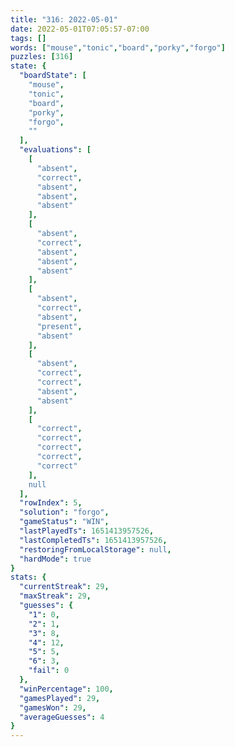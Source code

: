 ```yaml
---
title: "316: 2022-05-01"
date: 2022-05-01T07:05:57-07:00
tags: []
words: ["mouse","tonic","board","porky","forgo"]
puzzles: [316]
state: {
  "boardState": [
    "mouse",
    "tonic",
    "board",
    "porky",
    "forgo",
    ""
  ],
  "evaluations": [
    [
      "absent",
      "correct",
      "absent",
      "absent",
      "absent"
    ],
    [
      "absent",
      "correct",
      "absent",
      "absent",
      "absent"
    ],
    [
      "absent",
      "correct",
      "absent",
      "present",
      "absent"
    ],
    [
      "absent",
      "correct",
      "correct",
      "absent",
      "absent"
    ],
    [
      "correct",
      "correct",
      "correct",
      "correct",
      "correct"
    ],
    null
  ],
  "rowIndex": 5,
  "solution": "forgo",
  "gameStatus": "WIN",
  "lastPlayedTs": 1651413957526,
  "lastCompletedTs": 1651413957526,
  "restoringFromLocalStorage": null,
  "hardMode": true
}
stats: {
  "currentStreak": 29,
  "maxStreak": 29,
  "guesses": {
    "1": 0,
    "2": 1,
    "3": 8,
    "4": 12,
    "5": 5,
    "6": 3,
    "fail": 0
  },
  "winPercentage": 100,
  "gamesPlayed": 29,
  "gamesWon": 29,
  "averageGuesses": 4
}
---
```


<!-- more -->

